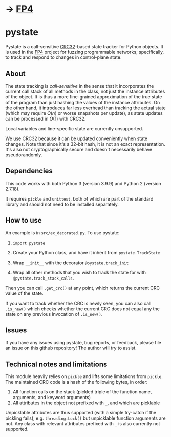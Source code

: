 # → [FP4](https://github.com/eniac/FP4)

# pystate

Pystate is a call-sensitive [CRC32](https://en.wikipedia.org/wiki/Cyclic_redundancy_check)-based state tracker for Python objects.
It is used in the [FP4](https://github.com/eniac/FP4) project for fuzzing programmable networks; specifically, to track and respond to changes in control-plane state.

## About

The state tracking is *call-sensitive* in the sense that it incorporates the current call stack of all methods in the class, not just the instance attributes of the object. It is thus a more fine-grained approximation of the true state of the program than just hashing the values of the instance attributes.
On the other hand, it introduces far less overhead than tracking the actual state (which may require $O(n)$ or worse snapshots per update), as state updates can be processed in $O(1)$ with CRC32.

Local variables and line-specific state are currently unsupported.

We use CRC32 because it can be updated conveniently when state changes. Note that since it's a 32-bit hash, it is not an exact representation. It's also not cryptographically secure and doesn't necessarily behave pseudorandomly.

## Dependencies

This code works with both Python 3 (version 3.9.9) and Python 2 (version 2.7.18).

It requires `pickle` and `unittest`, both of which are part of the standard library and should not need to be installed separately.

## How to use

An example is in `src/ex_decorated.py`. To use pystate:

1. `import pystate`

2. Create your Python class, and have it inherit from `pystate.TrackState`

3. Wrap `__init__` with the decorator `@pystate.track_init`

4. Wrap all other methods that you wish to track the state for with `@pystate.track_stack_calls`.

Then you can call `.get_crc()` at any point, which returns the current CRC value of the state.

If you want to track whether the CRC is newly seen, you can also call `.is_new()` which checks whether the current CRC does not equal any the state on any previous invocation of `.is_new()`.

## Issues

If you have any issues using pystate, bug reports, or feedback, please file an issue on this github repository! The author will try to assist.

## Technical notes and limitations

This module heavily relies on `pickle` and lifts some limitations from `pickle`.
The maintained CRC code is a hash of the following bytes, in order:
1. All function calls on the stack (pickled triple of the function name, arguments, and keyword arguments)
2. All attributes in the object not prefixed with `_`, and which are picklable

Unpicklable attributes are thus supported (with a simple try-catch if the pickling fails), e.g. `threading.Lock()` but unpicklable function arguments are not. Any class with relevant attributes prefixed with `_` is also currently not supported.
